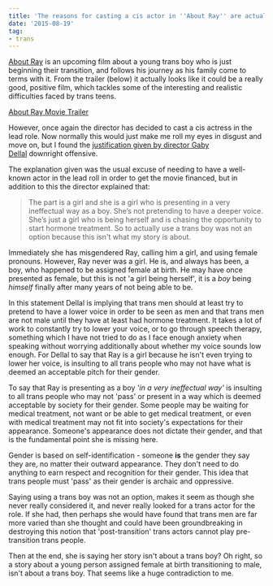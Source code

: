 ```yaml
---
title: 'The reasons for casting a cis actor in ''About Ray'' are actually really offensive'
date: '2015-08-19'
tag:
- trans
---
```


<a href="http://www.imdb.com/title/tt4158624/">About Ray</a> is an upcoming film about a young trans boy who is just beginning their transition, and follows his journey as his family come to terms with it. From the trailer (below) it actually looks like it could be a really good, positive film, which tackles some of the interesting and realistic difficulties faced by trans teens.

[About Ray Movie Trailer](http://www.youtube.com/watch?v=48B9wSy4kPg)

However, once again the director has decided to cast a cis actress in the lead role. Now normally this would just make me roll my eyes in disgust and move on, but I found the <a href="http://www.refinery29.com/2015/08/92441/about-ray-elle-fanning-poster">justification given by director Gaby Dellal</a> downright offensive.

The explanation given was the usual excuse of needing to have a well-known actor in the lead roll in order to get the movie financed, but in addition to this the director explained that:

<blockquote>The part is a girl and she is a girl who is presenting in a very ineffectual way as a boy. She’s not pretending to have a deeper voice. She’s just a girl who is being herself and is chasing the opportunity to start hormone treatment. So to actually use a trans boy was not an option because this isn't what my story is about.</blockquote>

Immediately she has misgendered Ray, calling him a girl, and using female pronouns. However, Ray never was a girl. He is, and always has been, a boy, who happened to be assigned female at birth. He may have once presented as female, but this is not 'a girl being herself', it is a <em>boy</em> being <em>himself</em> finally after many years of not being able to be.

In this statement Dellal is implying that trans men should at least try to pretend to have a lower voice in order to be seen as men and that trans men are not male until they have at least had hormone treatment. It takes a lot of work to constantly try to lower your voice, or to go through speech therapy, something which I have not tried to do as I face enough anxiety when speaking without worrying additionally about whether my voice sounds low enough. For Dellal to say that Ray is a girl because he isn't even trying to lower her voice, is insulting to all trans people who may not have what is deemed an acceptable pitch for their gender.

To say that Ray is presenting as a boy <em>'in a very ineffectual way'</em> is insulting to all trans people who may not 'pass' or present in a way which is deemed acceptable by society for their gender. Some people may be waiting for medical treatment, not want or be able to get medical treatment, or even with medical treatment may not fit into society's expectations for their appearance. Someone's appearance does not dictate their gender, and that is the fundamental point she is missing here.

Gender is based on self-identification - someone <strong>is</strong> the gender they say they are, no matter their outward appearance. They don't need to do anything to earn respect and recognition for their gender. This idea that trans people must 'pass' as their gender is archaic and oppressive.

Saying using a trans boy was not an option, makes it seem as though she never really considered it, and never really looked for a trans actor for the role. If she had, then perhaps she would have found that trans men are far more varied than she thought and could have been groundbreaking in destroying this notion that 'post-transition' trans actors cannot play pre-transition trans people.

Then at the end, she is saying her story isn't about a trans boy? Oh right, so a story about a young person assigned female at birth transitioning to male, isn't about a trans boy. That seems like a huge contradiction to me.